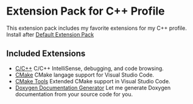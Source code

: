 # Extension Pack for C++ Profile

This extension pack includes my favorite extensions for my C++ profile. 
Install after [Default Extension Pack](https://marketplace.visualstudio.com/items?itemName=lpvic.extensionpack-default)

## Included Extensions
+ [C/C++](https://marketplace.visualstudio.com/items?itemName=ms-vscode.cpptools) C/C++ IntelliSense, debugging, and code browsing.
+ [CMake](https://marketplace.visualstudio.com/items?itemName=twxs.cmake) CMake langage support for Visual Studio Code.
+ [CMake Tools](https://marketplace.visualstudio.com/items?itemName=ms-vscode.cmake-tools) Extended CMake support in Visual Studio Code.
+ [Doxygen Documentation Generator](https://marketplace.visualstudio.com/items?itemName=cschlosser.doxdocgen) Let me generate Doxygen documentation from your source code for you.
